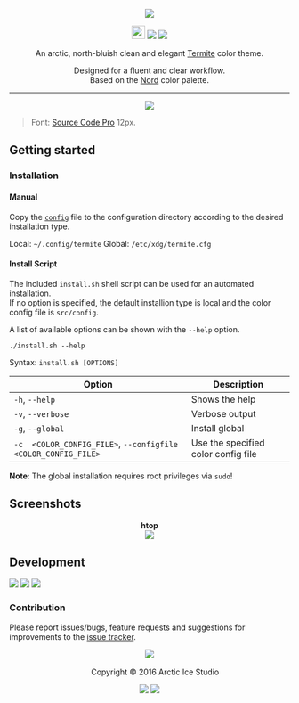 <p align="center"><img src="https://cdn.rawgit.com/arcticicestudio/nord-termite/develop/src/assets/nord-termite-banner.svg"/></p>

<p align="center"><img src="https://assets-cdn.github.com/favicon.ico" width=24 height=24/> <a href="https://github.com/arcticicestudio/nord-termite/releases/latest"><img src="https://img.shields.io/github/release/arcticicestudio/nord-termite.svg"/></a> <a href="https://github.com/arcticicestudio/nord/releases/tag/v0.2.0"><img src="https://img.shields.io/badge/Nord-v0.2.0-blue.svg"/></a></p>

<p align="center">An arctic, north-bluish clean and elegant <a href="https://github.com/thestinger/termite">Termite</a> color theme.</p>

<p align="center">Designed for a fluent and clear workflow.<br>
Based on the <a href="https://github.com/arcticicestudio/nord">Nord</a> color palette.</p>

---

<p align="center"><img src="https://raw.githubusercontent.com/arcticicestudio/nord-termite/develop/src/assets/scrot-colortest.png"/><blockquote>Font: <a href="https://adobe-fonts.github.io/source-code-pro">Source Code Pro</a> 12px.</blockquote></p>

## Getting started
### Installation
#### Manual
Copy the [`config`](https://github.com/arcticicestudio/nord-termite/blob/develop/src/config) file to the configuration directory according to the desired installation type.

Local: `~/.config/termite`
Global: `/etc/xdg/termite.cfg`

#### Install Script
The included `install.sh` shell script can be used for an automated installation.  
If no option is specified, the default installion type is local and the color config file is `src/config`.

A list of available options can be shown with the `--help` option.
```shell
./install.sh --help
```
Syntax: `install.sh [OPTIONS]`

| Option | Description |
| --- | --- |
| `-h`, `--help` | Shows the help |
| `-v`, `--verbose` | Verbose output |
| `-g`, `--global` | Install  global |
| `-c  <COLOR_CONFIG_FILE>`, `--configfile <COLOR_CONFIG_FILE>` | Use the specified color config file |

**Note**: The global installation requires root privileges via `sudo`!

## Screenshots
<p align="center"><strong>htop</strong><br><img src="https://raw.githubusercontent.com/arcticicestudio/nord-termite/develop/src/assets/scrot-htop.png"/></p>

## Development
[![](https://img.shields.io/badge/Changelog-0.2.0-blue.svg)](https://github.com/arcticicestudio/nord-termite/blob/v0.2.0/CHANGELOG.md) [![](https://img.shields.io/badge/Workflow-gitflow--branching--model-blue.svg)](http://nvie.com/posts/a-successful-git-branching-model) [![](https://img.shields.io/badge/Versioning-ArcVer_0.8.0-blue.svg)](https://github.com/arcticicestudio/arcver)

### Contribution
Please report issues/bugs, feature requests and suggestions for improvements to the [issue tracker](https://github.com/arcticicestudio/nord-termite/issues).

<p align="center"><img src="https://cdn.rawgit.com/arcticicestudio/nord/develop/src/assets/banner-footer-mountains.svg" /></p>

<p align="center"> <img src="http://arcticicestudio.com/favicon.ico" width=16 height=16/> Copyright &copy; 2016 Arctic Ice Studio</p>

<p align="center"><a href="http://www.apache.org/licenses/LICENSE-2.0"><img src="https://img.shields.io/badge/License-Apache_2.0-blue.svg"/></a> <a href="https://creativecommons.org/licenses/by-sa/4.0"><img src="https://img.shields.io/badge/License-CC_BY--SA_4.0-blue.svg"/></a></p>

